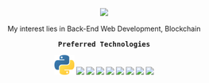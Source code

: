  <div align="center"> 
  
<img src="https://media.giphy.com/media/TEnXkcsHrP4YedChhA/giphy.gif" width="200">

My interest lies in Back-End Web Development, Blockchain

<b style="font-family: 'monospace'!important;">Preferred Technologies</b>

<img src="https://github.com/shaurya-src/shaurya-src/raw/main/Assets/python.png" height="40"> <img src="https://upload.wikimedia.org/wikipedia/commons/thumb/9/95/Vue.js_Logo_2.svg/1200px-Vue.js_Logo_2.svg.png" height="40"> <img src="https://upload.wikimedia.org/wikipedia/commons/thumb/9/99/Unofficial_JavaScript_logo_2.svg/512px-Unofficial_JavaScript_logo_2.svg.png" height="40"> <img src="https://upload.wikimedia.org/wikipedia/commons/thumb/2/27/PHP-logo.svg/711px-PHP-logo.svg.png?20180502235434" height="40"> <img src="https://upload.wikimedia.org/wikipedia/commons/thumb/9/9a/Laravel.svg/1200px-Laravel.svg.png" height="40"> <img src="https://camo.githubusercontent.com/0acfb66ff89d656d796de72f1b001e92dc51bc88139b5b344339a808d35090d5/68747470733a2f2f63646e2e6a7364656c6976722e6e65742f67682f64657669636f6e732f64657669636f6e2f69636f6e732f6d7973716c2f6d7973716c2d706c61696e2e737667" height="40"> <img src="https://upload.wikimedia.org/wikipedia/commons/thumb/d/d9/Node.js_logo.svg/1280px-Node.js_logo.svg.png" height="40"> <img src="https://s2.coinmarketcap.com/static/img/coins/64x64/4030.png" height="40"> <img src="https://upload.wikimedia.org/wikipedia/commons/thumb/9/96/Sass_Logo_Color.svg/1280px-Sass_Logo_Color.svg.png" height="40">
  </div>




